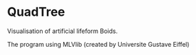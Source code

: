 # QuadTree
Visualisation of artificial lifeform Boids.

The program using MLVlib (created by Universite Gustave Eiffel)
